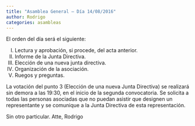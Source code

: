 ```yaml
---
title: "Asamblea General – Día 14/08/2016"
author: Rodrigo
categories: asambleas
---
```


El orden del día será el siguiente:

<ol type="I">
  <li>Lectura y aprobación, si procede, del acta anterior.</li>
  <li>Informe de la Junta Directiva.</li>
  <li>Elección de una nueva junta directiva.</li>
  <li>Organización de la asociación.</li>
  <li>Ruegos y preguntas.</li>
</ol>

La votación del punto 3 (Elección de una nueva Junta Directiva) se realizará sin demora a las 19:30, en el inicio de la segunda convocatoria. Se solicita a todas las personas asociadas que no puedan asistir que designen un representante y se comunique a la Junta Directiva de esta representación.

Sin otro particular. Atte,
Rodrigo
